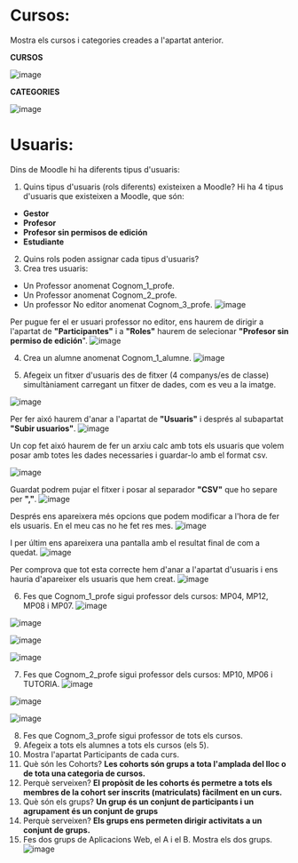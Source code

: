 # Cursos:

Mostra els cursos i categories creades a l'apartat anterior.

**CURSOS** 

![image](https://user-images.githubusercontent.com/114423020/207121044-0a080a0a-4f92-4405-aca9-e43028e5661e.png)

**CATEGORIES**

![image](https://user-images.githubusercontent.com/114423020/207121114-4f6059f7-7ee9-41a3-8d1c-091dcb147e84.png)


# Usuaris:

Dins de Moodle hi ha diferents tipus d'usuaris:

1. Quins tipus d'usuaris (rols diferents) existeixen a Moodle?
Hi ha 4 tipus d'usuaris que existeixen a Moodle, que són:

- **Gestor**
- **Profesor**
- **Profesor sin permisos de edición**
- **Estudiante**


2. Quins rols poden assignar cada tipus d'usuaris?
3. Crea tres usuaris:
  - Un Professor anomenat Cognom_1_profe.
  - Un Professor anomenat Cognom_2_profe.
  - Un professor No editor anomenat Cognom_3_profe.
![image](https://user-images.githubusercontent.com/114423020/207124539-e307b8e0-a976-4028-87be-99186c44cfdb.png)


Per pugue fer el er usuari professor no editor, ens haurem de dirigir a l'apartat de **"Participantes"** i a **"Roles"** haurem de selecionar **"Profesor sin permiso de edición**".
![image](https://user-images.githubusercontent.com/114423020/207125015-62afb981-3766-45ed-a58a-c2455881a361.png)

4.  Crea un alumne anomenat Cognom_1_alumne.
![image](https://user-images.githubusercontent.com/114423020/208315849-a2d1176b-a3e3-460a-aeb8-1b3ad2f0c216.png)

5.  Afegeix un fitxer d'usuaris des de fitxer (4 companys/es de classe) simultàniament carregant un fitxer de dades, com es veu a la imatge.

![image](https://user-images.githubusercontent.com/110727546/205681118-13764074-331b-42b7-b051-38f816f8b931.png)

Per fer aixó haurem d'anar a l'apartat de **"Usuaris"** i després al subapartat **"Subir usuarios"**. 
![image](https://user-images.githubusercontent.com/114423020/208316062-16d3c81d-ac49-47c3-af83-acb044573bf4.png)


Un cop fet aixó haurem de fer un arxiu calc amb tots els usuaris que volem posar amb totes les dades necessaries i guardar-lo amb el format csv.

![image](https://user-images.githubusercontent.com/114423020/208316084-785295e4-d1cf-459c-82d9-6e6863343cdf.png)

Guardat podrem pujar el fitxer i posar al separador **"CSV"** que ho separe per **","**.
![image](https://user-images.githubusercontent.com/114423020/208316139-9f4d79b1-47d5-47ae-ac1a-cfd5e8060863.png)

Després ens apareixera més opcions que podem modificar a l'hora de fer els usuaris. En el meu cas no he fet res mes.
![image](https://user-images.githubusercontent.com/114423020/208316228-bc3aa753-7dd8-478f-83c8-74a0747a4b4f.png)

I per últim ens apareixera una pantalla amb el resultat final de com a quedat.
![image](https://user-images.githubusercontent.com/114423020/208316259-89a883a3-e26a-4737-a45d-f487fe54160d.png)

Per comprova que tot esta correcte hem d'anar a l'apartat d'usuaris i ens hauria d'apareixer els usuaris que hem creat.
![image](https://user-images.githubusercontent.com/114423020/208316297-d031c584-ef1b-459a-afd2-16188ae4d5fc.png)


6. Fes que Cognom_1_profe sigui professor dels cursos: MP04, MP12, MP08 i MP07.
![image](https://user-images.githubusercontent.com/114423020/208318212-91b34206-d50e-42cc-8871-586e955a9329.png)

![image](https://user-images.githubusercontent.com/114423020/208318215-ae84347f-c37f-4bcd-a149-db5dd7679914.png)

![image](https://user-images.githubusercontent.com/114423020/208318218-59d19c18-c8a5-497e-9b76-08c415b0e513.png)

![image](https://user-images.githubusercontent.com/114423020/208318229-d71f8532-ea7a-42f4-a190-1d2008a8cf48.png)

7. Fes que Cognom_2_profe sigui professor dels cursos: MP10, MP06 i TUTORIA.
![image](https://user-images.githubusercontent.com/114423020/208318340-8e9938e7-60c7-449c-b063-bcf751676435.png)

![image](https://user-images.githubusercontent.com/114423020/208318348-8b7de26d-1ddd-4b2b-b96a-89d9c3fca778.png)

![image](https://user-images.githubusercontent.com/114423020/208318350-3640cc55-09ff-49fe-bd51-418f0dbae6af.png)

8. Fes que Cognom_3_profe sigui professor de tots els cursos.
9. Afegeix a tots els alumnes a tots els cursos (els 5).
10. Mostra l'apartat Participants de cada curs.
11. Què són les Cohorts? 
**Les cohorts són grups a tota l'amplada del lloc o de tota una categoria de cursos.**
12. Perquè serveixen?
**El propòsit de les cohorts és permetre a tots els membres de la cohort ser inscrits (matriculats) fàcilment en un curs.**
13. Què són els grups?
**Un grup és un conjunt de participants i un agrupament és un conjunt de grups**
14. Perquè serveixen?
**Els grups ens permeten dirigir activitats a un conjunt de grups.**
15. Fes dos grups de Aplicacions Web, el A i el B. Mostra els dos grups.
![image](https://user-images.githubusercontent.com/114423020/208449754-4a512156-ca7f-45b2-acdb-b7fee4665bb8.png)

